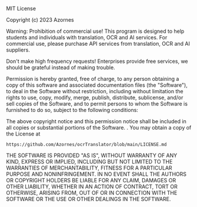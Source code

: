 MIT License

Copyright (c) 2023 Azornes

Warning: Prohibition of commercial use!
This program is designed to help students and individuals with translation, OCR and AI services.
For commercial use, please purchase API services from translation, OCR and AI suppliers.

Don't make high frequency requests!
Enterprises provide free services, we should be grateful instead of making trouble.

Permission is hereby granted, free of charge, to any person obtaining a copy
of this software and associated documentation files (the "Software"), to deal
in the Software without restriction, including without limitation the rights
to use, copy, modify, merge, publish, distribute, sublicense, and/or sell
copies of the Software, and to permit persons to whom the Software is
furnished to do so, subject to the following conditions:

The above copyright notice and this permission notice shall be included in all
copies or substantial portions of the Software. . You may obtain a copy of the
License at

    https://github.com/Azornes/ocrTranslator/blob/main/LICENSE.md

THE SOFTWARE IS PROVIDED "AS IS", WITHOUT WARRANTY OF ANY KIND, EXPRESS OR
IMPLIED, INCLUDING BUT NOT LIMITED TO THE WARRANTIES OF MERCHANTABILITY,
FITNESS FOR A PARTICULAR PURPOSE AND NONINFRINGEMENT. IN NO EVENT SHALL THE
AUTHORS OR COPYRIGHT HOLDERS BE LIABLE FOR ANY CLAIM, DAMAGES OR OTHER
LIABILITY, WHETHER IN AN ACTION OF CONTRACT, TORT OR OTHERWISE, ARISING FROM,
OUT OF OR IN CONNECTION WITH THE SOFTWARE OR THE USE OR OTHER DEALINGS IN THE
SOFTWARE.
